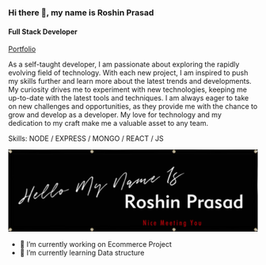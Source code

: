 ### Hi there 👋, my name is **Roshin Prasad**
#### Full Stack Developer

[Portfolio]()

As a self-taught developer, I am passionate about exploring the rapidly evolving field of technology. With each new project, I am inspired to push my skills further and learn more about the latest trends and developments. My curiosity drives me to experiment with new technologies, keeping me up-to-date with the latest tools and techniques. I am always eager to take on new challenges and opportunities, as they provide me with the chance to grow and develop as a developer. My love for technology and my dedication to my craft make me a valuable asset to any team.

Skills: NODE / EXPRESS / MONGO / REACT / JS 

![Node.js Developer](https://github.com/RoshinPrasad/Figma-Ecommerce-site/blob/main/banner%20bio.png)
- 🔭 I’m currently working on Ecommerce Project
- 🌱 I’m currently learning Data structure




